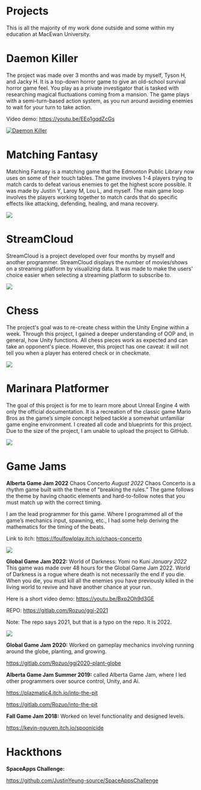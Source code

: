 # Projects
This is all the majority of my work done outside and some within my education at MacEwan University.

# Daemon Killer
The project was made over 3 months and was made by myself, Tyson H, and Jacky H. It is a top-down horror game to give an old-school survival horror game feel. You play as a private investigator that is tasked with researching magical fluctuations coming from a mansion. The game plays with a semi-turn-based action system, as you run around avoiding enemies to wait for your turn to take action.

Video demo: https://youtu.be/EEo1gqdZcGs

[![Daemon Killer](media/DaemonKillerThumbnail.PNG)](https://www.youtube.com/watch?v=EEo1gqdZcGs&ab_channel=RozuoBeaudin)

# Matching Fantasy
Matching Fantasy is a matching game that the Edmonton Public Library now uses on some of their touch tables. The game involves 1-4 players trying to match cards to defeat various enemies to get the highest score possible. It was made by Justin Y, Laroy M, Lou L, and myself. The main game loop involves the players working together to match cards that do specific effects like attacking, defending, healing, and mana recovery.

![](media/MatchingFantasy.gif)

# StreamCloud
StreamCloud is a project developed over four months by myself and another programmer. StreamCloud displays the number of movies/shows on a streaming platform by visualizing data. It was made to make the users' choice easier when selecting a streaming platform to subscribe to.

![](media/StreamCloud.gif)

# Chess
The project's goal was to re-create chess within the Unity Engine within a week. Through this project, I gained a deeper understanding of OOP and, in general, how Unity functions. All chess pieces work as expected and can take an opponent's piece. However, this project has one caveat: it will not tell you when a player has entered check or in checkmate.

![](media/Chess.gif)

# Marinara Platformer
The goal of this project is for me to learn more about Unreal Engine 4 with only the official documentation. It is a recreation of the classic game Mario Bros as the game’s simple concept helped tackle a somewhat unfamiliar game engine environment. I created all code and blueprints for this project.
Due to the size of the project, I am unable to upload the project to GitHub.

![](media/marinara%20demo%20v0.5.gif)


# Game Jams

**Alberta Game Jam 2022** Chaos Concerto
*August 2022*
Chaos Concerto is a rhythm game built with the theme of "breaking the rules.” The game follows the theme by having chaotic elements and hard-to-follow notes that you must match up with the correct timing.

I am the lead programmer for this game. Where I programmed all of the game’s mechanics input, spawning, etc., I had some help deriving the mathematics for the timing of the beats.

Link to itch: https://foulfowlplay.itch.io/chaos-concerto

![](media/Chaos%20Concerto.png)

**Global Game Jam 2022:** World of Darkness: Yomi no Kuni
*January 2022*
This game was made over 48 hours for the Global Game Jam 2022. World of Darkness is a rogue where death is not necessarily the end if you die. When you die, you must kill all the enemies you have previously killed in the living world to revive and have another chance at your run. 

Here is a short video demo: https://youtu.be/Bxp2Oh9d3GE

REPO: https://gitlab.com/Rozuo/ggj-2021

Note: The repo says 2021, but that is a typo on the repo. It is 2022.

![](media/World%20of%20Darkness.jpg)

**Global Game Jam 2020:** Worked on gameplay mechanics involving running around the globe, planting, and growing.
  
  https://gitlab.com/Rozuo/ggj2020-plant-globe
 
 
**Alberta Game Jam Summer 2019:** called Alberta Game Jam, where I led other programmers over source control, Unity, and Ai.
  
  https://plazmatic4.itch.io/into-the-pit
  
  https://gitlab.com/Rozuo/into-the-pit 

  
**Fall Game Jam 2018:** Worked on level functionality and designed levels.
  
  https://kevin-nguyen.itch.io/spoonicide


# Hackthons
**SpaceApps Challenge:**

https://github.com/JustinYeung-source/SpaceAppsChallenge
